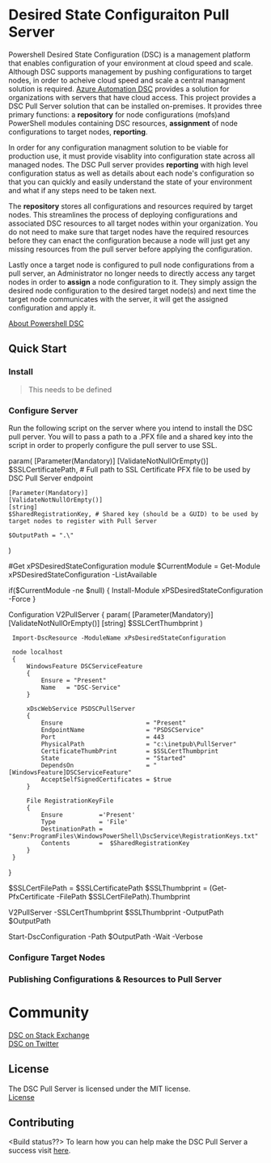 # Desired State Configuraiton Pull Server

Powershell Desired State Configuration (DSC) is a management platform that enables configuration of your environment at cloud speed and scale. Although DSC supports management by pushing configurations to target nodes, in order to acheive cloud speed and scale a central managment solution is required. [Azure Automation DSC](https://azure.microsoft.com/en-us/documentation/articles/automation-dsc-overview/) provides a solution for organizations with servers that have cloud access. This project provides a DSC Pull Server solution that can be installed on-premises. It provides three primary functions: a **repository** for node configurations (mofs)and PowerShell modules containing DSC resources, **assignment** of node configurations to target nodes, **reporting**.

In order for any configuration managment solution to be viable for production use, it must provide visablity into configuration state across all managed nodes. The DSC Pull server provides **reporting** with high level configuration status as well as details about each node's configuration so that you can quickly and easily understand the state of your environment and what if any steps need to be taken next. 

The **repository** stores all configurations and resources required by target nodes. This streamlines the process of deploying configurations and associated DSC resources to all target nodes within your organization. You do not need to make sure that target nodes have the required resources before they can enact the configuration because a node will just get any missing resources from the pull server before applying the configuration. 

Lastly once a target node is configured to pull node configurations from a pull server, an Administrator no longer needs to directly access any target nodes in order to **assign** a node configuration to it. They simply assign the desired node configuration to the desired target node(s) and next time the target node communicates with the server, it will get the assigned configuration and apply it.

[About Powershell DSC](https://technet.microsoft.com/en-us/library/dn249912.aspx)

## Quick Start
### Install
>This needs to be defined

### Configure Server
Run the following script on the server where you intend to install the DSC pull perver. You will to pass a path to a .PFX file and a shared key into the script in order to properly configure the pull server to use SSL.
>
param(
    [Parameter(Mandatory)] 
    [ValidateNotNullOrEmpty()]
    $SSLCertificatePath, # Full path to SSL Certificate PFX file to be used by DSC Pull Server endpoint

    [Parameter(Mandatory)] 
    [ValidateNotNullOrEmpty()]
    [string]
    $SharedRegistrationKey, # Shared key (should be a GUID) to be used by target nodes to register with Pull Server

    $OutputPath = ".\"
)

#Get xPSDesiredStateConfiguration module
$CurrentModule = Get-Module xPSDesiredStateConfiguration -ListAvailable

if($CurrentModule -ne $null)
{
    Install-Module xPSDesiredStateConfiguration -Force
}


Configuration V2PullServer 
{ 
    param( 
            [Parameter(Mandatory)] 
            [ValidateNotNullOrEmpty()] 
            [string] $SSLCertThumbprint 
    ) 

     Import-DscResource -ModuleName xPsDesiredStateConfiguration
 
     node localhost 
     { 
         WindowsFeature DSCServiceFeature 
         { 
             Ensure = "Present" 
             Name   = "DSC-Service"             
         } 
 
         xDscWebService PSDSCPullServer 
         { 
             Ensure                       = "Present" 
             EndpointName                 = "PSDSCService" 
             Port                         = 443 
             PhysicalPath                 = "c:\inetpub\PullServer" 
             CertificateThumbPrint        = $SSLCertThumbprint                   
             State                        = "Started" 
             DependsOn                    = "[WindowsFeature]DSCServiceFeature"  
             AcceptSelfSignedCertificates = $true 
         } 
 
         File RegistrationKeyFile 
         { 
             Ensure          ='Present' 
             Type            = 'File' 
             DestinationPath = "$env:ProgramFiles\WindowsPowerShell\DscService\RegistrationKeys.txt" 
             Contents        =  $SharedRegistrationKey
         } 
     } 
 } 

 
 $SSLCertFilePath = $SSLCertificatePath
 $SSLThumbprint = (Get-PfxCertificate -FilePath $SSLCertFilePath).Thumbprint 

 V2PullServer -SSLCertThumbprint $SSLThumbprint -OutputPath $OutputPath 

 Start-DscConfiguration -Path $OutputPath -Wait -Verbose
>
### Configure Target Nodes

### Publishing Configurations & Resources to Pull Server


# Community
[DSC on Stack Exchange](http://stackoverflow.com/questions/tagged/dsc)    
[DSC on Twitter](https://twitter.com/hashtag/PSDSC?src=hash)

## License
The DSC Pull Server is licensed under the MIT license.    
[License](http://github.com/PowerShell/DSCPullServer/License)

## Contributing
<Build status??>
To learn how you can help make the DSC Pull Server a success visit [here](https://github.com/PowerShell/DSCPullServer/wiki).
